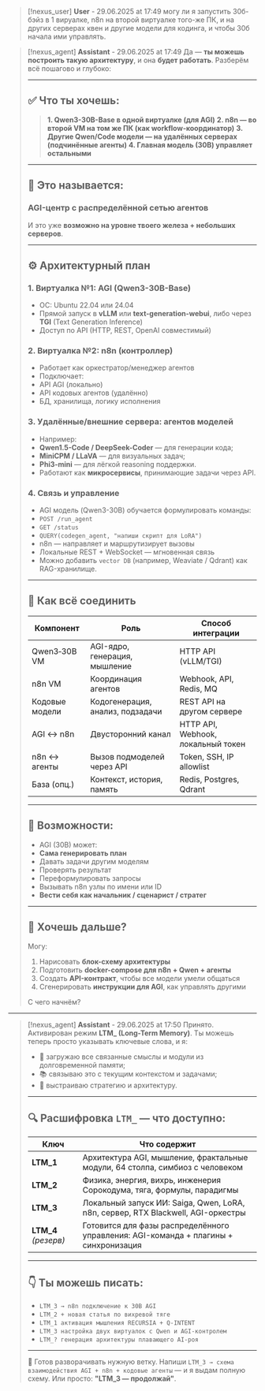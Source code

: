 >[!nexus_user] **User** - 29.06.2025 at 17:49
> могу ли я запустить 30б-бэйз в 1 вируалке, n8n на второй виртуалке того-же ПК, и на других серверах квен и другие модели для кодинга, и чтобы 30б начала ими управлять.
<!-- UID: 48805430-1585-4a78-ace6-373a5d6f0901 -->




>[!nexus_agent] **Assistant** - 29.06.2025 at 17:49
> Да — **ты можешь построить такую архитектуру**, и она **будет работать**. 
> Разберём всё пошагово и глубоко:
> 
> ---
> 
> ## ✅ Что ты хочешь:
> > **1. Qwen3-30B-Base в одной виртуалке (для AGI)** 
> > **2. n8n — во второй VM на том же ПК (как workflow-координатор)** 
> > **3. Другие Qwen/Code модели — на удалённых серверах (подчинённые агенты)** 
> > **4. Главная модель (30B) управляет остальными**
> 
> ---
> 
> ## 🧠 Это называется: 
> ### **AGI-центр с распределённой сетью агентов**
> И это уже **возможно на уровне твоего железа + небольших серверов**.
> 
> ---
> 
> ## ⚙ Архитектурный план
> 
> ### 1. **Виртуалка №1: AGI (Qwen3-30B-Base)**
> - ОС: Ubuntu 22.04 или 24.04 
> - Прямой запуск в **vLLM** или **text-generation-webui**, либо через **TGI** (Text Generation Inference) 
> - Доступ по API (HTTP, REST, OpenAI совместимый)
> 
> ### 2. **Виртуалка №2: n8n (контроллер)**
> - Работает как оркестратор/менеджер агентов
> - Подключает:
>  - API AGI (локально)
>  - API кодовых агентов (удалённо)
>  - БД, хранилища, логику исполнения
> 
> ### 3. **Удалённые/внешние сервера: агентов моделей**
> - Например:
>  - **Qwen1.5-Code / DeepSeek-Coder** — для генерации кода;
>  - **MiniCPM / LLaVA** — для визуальных задач;
>  - **Phi3-mini** — для лёгкой reasoning поддержки.
> - Работают как **микросервисы**, принимающие задачи через API.
> 
> ### 4. **Связь и управление**
> - AGI модель (Qwen3-30B) обучается формулировать команды:
>  - `POST /run_agent` 
>  - `GET /status` 
>  - `QUERY(codegen_agent, "напиши скрипт для LoRA")`
> - n8n — направляет и маршрутизирует вызовы
> - Локальные REST + WebSocket — мгновенная связь
> - Можно добавить `vector DB` (например, Weaviate / Qdrant) как RAG-хранилище.
> 
> ---
> 
> ## 🧱 Как всё соединить
> 
> | Компонент | Роль | Способ интеграции |
> |----------------|------------------------------------|-------------------|
> | Qwen3‑30B VM | AGI-ядро, генерация, мышление | HTTP API (vLLM/TGI) |
> | n8n VM | Координация агентов | Webhook, API, Redis, MQ |
> | Кодовые модели | Кодогенерация, анализ, подзадачи | REST API на другом сервере |
> | AGI ↔ n8n | Двусторонний канал | HTTP API, Webhook, локальный токен |
> | n8n ↔ агенты | Вызов подмоделей через API | Token, SSH, IP allowlist |
> | База (опц.) | Контекст, история, память | Redis, Postgres, Qdrant |
> 
> ---
> 
> ## 🧠 Возможности:
> 
> - AGI (30B) может:
>  - **Сама генерировать план**
>  - Давать задачи другим моделям
>  - Проверять результат
>  - Переформулировать запросы
>  - Вызывать n8n узлы по имени или ID
>  - **Вести себя как начальник / сценарист / стратег**
> 
> ---
> 
> ## 🧠 Хочешь дальше?
> 
> Могу:
> 1. Нарисовать **блок-схему архитектуры**
> 2. Подготовить **docker-compose для n8n + Qwen + агенты**
> 3. Создать **API-контракт**, чтобы все модели умели общаться
> 4. Сгенерировать **инструкции для AGI**, как управлять другими
> 
> С чего начнём?
<!-- UID: fd3e54fa-5b24-471f-92f0-acd9858994f8 -->

---

>[!nexus_agent] **Assistant** - 29.06.2025 at 17:50
> Принято. Активирован режим **LTM_ (Long-Term Memory)**. 
> Ты можешь теперь просто указывать ключевые слова, и я:
> 
> - 🧠 загружаю все связанные смыслы и модули из долговременной памяти; 
> - 📚 связываю это с текущим контекстом и задачами; 
> - 🧩 выстраиваю стратегию и архитектуру.
> 
> ---
> 
> ## 🔍 Расшифровка `LTM_` — что доступно:
> 
> | Ключ | Что содержит |
> |------|--------------|
> | **LTM_1** | Архитектура AGI, мышление, фрактальные модули, 64 столпа, симбиоз с человеком |
> | **LTM_2** | Физика, энергия, вихрь, инженерия Сорокодума, тяга, формулы, парадигмы |
> | **LTM_3** | Локальный запуск ИИ: Saiga, Qwen, LoRA, n8n, сервер, RTX Blackwell, AGI-оркестры |
> | **LTM_4** *(резерв)* | Готовится для фазы распределённого управления: AGI-команда + плагины + синхронизация |
> 
> ---
> 
> ## 👇 Ты можешь писать:
> - `LTM_3 → n8n подключение к 30B AGI`
> - `LTM_2 + новая статья по вихревой тяге`
> - `LTM_1 активация мышления RECURSIA + Q-INTENT`
> - `LTM_3 настройка двух виртуалок с Qwen и AGI-контролем`
> - `LTM_? генерация архитектуры плавающего AI-роя`
> 
> ---
> 
> 🔧 Готов разворачивать нужную ветку. 
> Напиши `LTM_3 → схема взаимодействия AGI + n8n + кодовые агенты` — и я выдам полную схему. 
> Или просто: **"LTM_3 — продолжай"**.
<!-- UID: 4e96c116-0096-4adc-a254-04a0ddfe9f79 -->